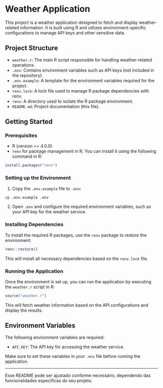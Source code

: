 # Weather Application

This project is a weather application designed to fetch and display weather-related information. It is built using R and utilizes environment-specific configurations to manage API keys and other sensitive data.

## Project Structure

- `weather.r`: The main R script responsible for handling weather-related operations.
- `.env`: Contains environment variables such as API keys (not included in the repository).
- `.env.example`: A template for the environment variables required for the project.
- `renv.lock`: A lock file used to manage R package dependencies with renv.
- `renv`: A directory used to isolate the R package environment.
- `README.md`: Project documentation (this file).

## Getting Started

### Prerequisites

- R (version >= 4.0.0)
- `renv` for package management in R. You can install it using the following command in R:

```r
install.packages("renv")
```

### Setting up the Environment

1. Copy the `.env.example` file to `.env`:

```bash
cp .env.example .env
```

2. Open `.env` and configure the required environment variables, such as your API key for the weather service.

### Installing Dependencies

To install the required R packages, use the `renv` package to restore the environment:

```r
renv::restore()
```

This will install all necessary dependencies based on the `renv.lock` file.

### Running the Application

Once the environment is set up, you can run the application by executing the `weather.r` script in R:

```r
source("weather.r")
```

This will fetch weather information based on the API configurations and display the results.

## Environment Variables

The following environment variables are required:

- `API_KEY`: The API key for accessing the weather service.

Make sure to set these variables in your `.env` file before running the application.

---

Esse README pode ser ajustado conforme necessário, dependendo das funcionalidades específicas do seu projeto.